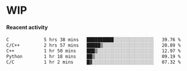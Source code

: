 # WIP

#### Reacent activity
<!--START_SECTION:waka-->

```txt
C             5 hrs 38 mins   ██████████░░░░░░░░░░░░░░░   39.76 %
C/C++         2 hrs 57 mins   █████▒░░░░░░░░░░░░░░░░░░░   20.89 %
C++           1 hr 50 mins    ███▒░░░░░░░░░░░░░░░░░░░░░   12.97 %
Python        1 hr 18 mins    ██▒░░░░░░░░░░░░░░░░░░░░░░   09.19 %
C/C           1 hr 2 mins     █▓░░░░░░░░░░░░░░░░░░░░░░░   07.32 %
```

<!--END_SECTION:waka--> 
